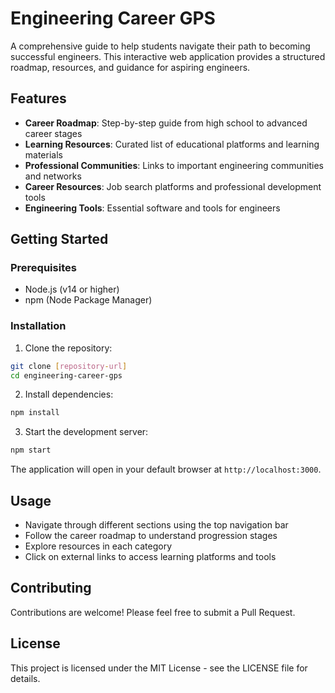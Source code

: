 # Engineering Career GPS

A comprehensive guide to help students navigate their path to becoming successful engineers. This interactive web application provides a structured roadmap, resources, and guidance for aspiring engineers.

## Features

- **Career Roadmap**: Step-by-step guide from high school to advanced career stages
- **Learning Resources**: Curated list of educational platforms and learning materials
- **Professional Communities**: Links to important engineering communities and networks
- **Career Resources**: Job search platforms and professional development tools
- **Engineering Tools**: Essential software and tools for engineers

## Getting Started

### Prerequisites

- Node.js (v14 or higher)
- npm (Node Package Manager)

### Installation

1. Clone the repository:
```bash
git clone [repository-url]
cd engineering-career-gps
```

2. Install dependencies:
```bash
npm install
```

3. Start the development server:
```bash
npm start
```

The application will open in your default browser at `http://localhost:3000`.

## Usage

- Navigate through different sections using the top navigation bar
- Follow the career roadmap to understand progression stages
- Explore resources in each category
- Click on external links to access learning platforms and tools

## Contributing

Contributions are welcome! Please feel free to submit a Pull Request.

## License

This project is licensed under the MIT License - see the LICENSE file for details. 